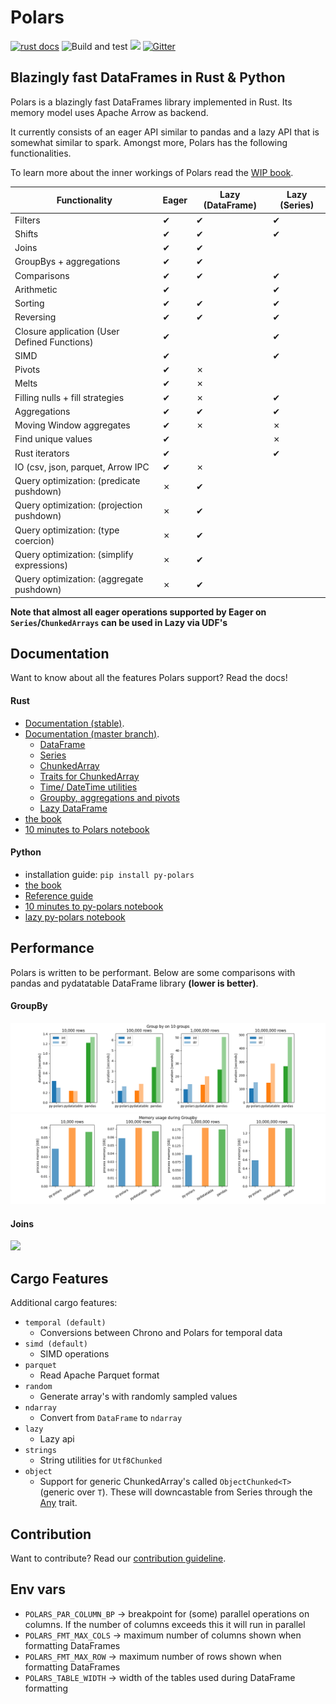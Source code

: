 # Polars
[![rust docs](https://docs.rs/polars/badge.svg)](https://docs.rs/polars/latest/polars/)
![Build and test](https://github.com/ritchie46/polars/workflows/Build%20and%20test/badge.svg)
[![](http://meritbadge.herokuapp.com/polars)](https://crates.io/crates/polars)
[![Gitter](https://badges.gitter.im/polars-rs/community.svg)](https://gitter.im/polars-rs/community?utm_source=badge&utm_medium=badge&utm_campaign=pr-badge)

## Blazingly fast DataFrames in Rust & Python

Polars is a blazingly fast DataFrames library implemented in Rust. Its memory model uses Apache Arrow as backend. 

It currently consists of an eager API similar to pandas and a lazy API that is somewhat similar to spark. 
Amongst more, Polars has the following functionalities.

To learn more about the inner workings of Polars read the [WIP book](https://ritchie46.github.io/polars-book/).


| Functionality                                     | Eager | Lazy (DataFrame) | Lazy (Series) |
|---------------------------------------------------|-------|------------------|---------------|
| Filters                                           | ✔     | ✔                | ✔             |
| Shifts                                            | ✔     | ✔                | ✔             |
| Joins                                             | ✔     | ✔                |               |
| GroupBys + aggregations                           | ✔     | ✔                |               |
| Comparisons                                       | ✔     | ✔                | ✔             |
| Arithmetic                                        | ✔     |                  | ✔             |
| Sorting                                           | ✔     | ✔                | ✔             |
| Reversing                                         | ✔     | ✔                | ✔             |
| Closure application (User Defined Functions)      | ✔     |                  | ✔             |
| SIMD                                              | ✔     |                  | ✔             |
| Pivots                                            | ✔     | ✗                |               |
| Melts                                             | ✔     | ✗                |               |
| Filling nulls + fill strategies                   | ✔     | ✗                | ✔             |
| Aggregations                                      | ✔     | ✔                | ✔             |
| Moving Window aggregates                          | ✔     | ✗                | ✗             |
| Find unique values                                | ✔     |                  | ✗             |
| Rust iterators                                    | ✔     |                  | ✔             |
| IO (csv, json, parquet, Arrow IPC                 | ✔     | ✗                |               |
| Query optimization: (predicate pushdown)          | ✗     | ✔                |               |
| Query optimization: (projection pushdown)         | ✗     | ✔                |               |
| Query optimization: (type coercion)               | ✗     | ✔                |               |
| Query optimization: (simplify expressions)        | ✗     | ✔                |               |
| Query optimization: (aggregate pushdown)          | ✗     | ✔                |               |

**Note that almost all eager operations supported by Eager on `Series`/`ChunkedArrays` can be used in Lazy via UDF's**


## Documentation
Want to know about all the features Polars support? Read the docs!

#### Rust
* [Documentation (stable)](https://docs.rs/polars/latest/polars/). 
* [Documentation (master branch)](https://ritchie46.github.io/polars). 
    * [DataFrame](https://ritchie46.github.io/polars/polars/frame/struct.DataFrame.html) 
    * [Series](https://ritchie46.github.io/polars/polars/series/enum.Series.html)
    * [ChunkedArray](https://ritchie46.github.io/polars/polars/chunked_array/struct.ChunkedArray.html)
    * [Traits for ChunkedArray](https://ritchie46.github.io/polars/polars/chunked_array/ops/index.html)
    * [Time/ DateTime utilities](https://ritchie46.github.io/polars/polars/doc/time/index.html)
    * [Groupby, aggregations and pivots](https://ritchie46.github.io/polars/polars/frame/group_by/struct.GroupBy.html)
    * [Lazy DataFrame](https://ritchie46.github.io/polars/polars/lazy/frame/struct.LazyFrame.html)
* [the book](https://ritchie46.github.io/polars-book/)
* [10 minutes to Polars notebook](examples/10_minutes_to_polars.ipynb)
    
#### Python
* installation guide: `pip install py-polars`
* [the book](https://ritchie46.github.io/polars-book/)
* [Reference guide](https://ritchie46.github.io/polars/pypolars/index.html)
* [10 minutes to py-polars notebook](examples/10_minutes_to_pypolars.ipynb)
* [lazy py-polars notebook](examples/lazy_py-polars.ipynb)

## Performance
Polars is written to be performant. Below are some comparisons with pandas and pydatatable DataFrame library **(lower is better)**.

#### GroupBy
![](pandas_cmp/img/groupby10_.png)
![](pandas_cmp/img/groupby10_mem.png)

#### Joins
![](pandas_cmp/img/join_80_000.png)

## Cargo Features

Additional cargo features:

* `temporal (default)`
    - Conversions between Chrono and Polars for temporal data
* `simd (default)`
    - SIMD operations
* `parquet`
    - Read Apache Parquet format
* `random`
    - Generate array's with randomly sampled values
* `ndarray`
    - Convert from `DataFrame` to `ndarray`
* `lazy`
    - Lazy api
* `strings`
    - String utilities for `Utf8Chunked`
* `object`
    - Support for generic ChunkedArray's called `ObjectChunked<T>` (generic over `T`). 
      These will downcastable from Series through the [Any](https://doc.rust-lang.org/std/any/index.html) trait.

## Contribution
Want to contribute? Read our [contribution guideline](./CONTRIBUTING.md).


## Env vars
* `POLARS_PAR_COLUMN_BP` -> breakpoint for (some) parallel operations on columns. 
    If the number of columns exceeds this it will run in parallel
* `POLARS_FMT_MAX_COLS` -> maximum number of columns shown when formatting DataFrames
* `POLARS_FMT_MAX_ROW` -> maximum number of rows shown when formatting DataFrames
* `POLARS_TABLE_WIDTH` -> width of the tables used during DataFrame formatting
